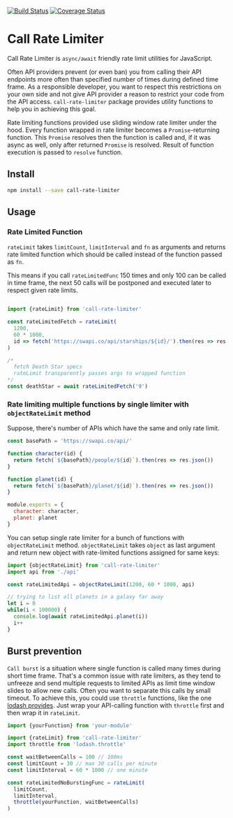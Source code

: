 [![Build Status](https://travis-ci.org/ujenjt/call-rate-limiter.svg?branch=master)](https://travis-ci.org/ujenjt/call-rate-limiter)
[![Coverage Status](https://coveralls.io/repos/github/ujenjt/call-rate-limiter/badge.svg)](https://coveralls.io/github/ujenjt/call-rate-limiter)

# Call Rate Limiter

Call Rate Limiter is `async/await` friendly rate limit utilities for JavaScript.

Often API providers prevent (or even ban) you from calling their API endpoints more often than specified number of times during defined time frame. As a responsible developer, you want to respect this restrictions on your own side and not give API provider a reason to restrict your code from the API access. `call-rate-limiter` package provides utility functions to help you in achieving this goal.

Rate limiting functions provided use sliding window rate limiter under the hood. Every function wrapped in rate limiter becomes a `Promise`-returning function. This `Promise` resolves then the function is called and, if it was async as well, only after returned `Promise` is resolved. Result of function execution is passed to `resolve` function.

## Install

```bash
npm install --save call-rate-limiter
```

## Usage
### Rate Limited Function

`rateLimit` takes `limitCount`, `limitInterval` and `fn` as arguments and returns rate limited function which should be called instead of the function passed as `fn`.

This means if you call `rateLimitedFunc` 150 times and only 100 can be called in time frame, the next 50 calls will be postponed and executed later to respect given rate limits.

```javascript

import {rateLimit} from 'call-rate-limiter'

const rateLimitedFetch = rateLimit(
  1200,
  60 * 1000,
  id => fetch('https://swapi.co/api/starships/${id}/').then(res => res.json())
)

/*
  fetch Death Star specs
  rateLimit transparently passes args to wrapped function
*/
const deathStar = await rateLimitedFetch('9')
```

### Rate limiting multiple functions by single limiter with `objectRateLimit` method

Suppose, there's number of APIs which have the same and only rate limit.

```javascript
const basePath = 'https://swapi.co/api/'

function character(id) {
  return fetch(`${basePath}/people/${id}`).then(res => res.json())
}

function planet(id) {
  return fetch(`${basePath}/planet/${id}`).then(res => res.json())
}

module.exports = {
  character: character,
  planet: planet
}
```

You can setup single rate limiter for a bunch of functions with `objectRateLimit` method. `objectRateLimit` takes `object` as last argument and return new object with rate-limited functions assigned for same keys:

```javascript
import {objectRateLimit} from 'call-rate-limiter'
import api from './api'

const rateLimitedApi = objectRateLimit(1200, 60 * 1000, api)

// trying to list all planets in a galaxy far away
let i = 0
while(i < 100000) {
  console.log(await rateLimitedApi.planet(i))
  i++
}
```

## Burst prevention

`Call burst` is a situation where single function is called many times during short time frame. That's a common issue with rate limiters, as they tend to unfreeze and send multiple requests to limited APIs as limit time window slides to allow new calls. Often you want to separate this calls by small timeout. To achieve this, you could use `throttle` functions, like the one [lodash provides](https://lodash.com/docs/4.17.10#throttle). Just wrap your API-calling function with `throttle` first and then wrap it in `rateLimit`.

```javascript
import {yourFunction} from 'your-module'

import {rateLimit} from 'call-rate-limiter'
import throttle from 'lodash.throttle'

const waitBetweenCalls = 100 // 100ms
const limitCount = 30 // max 30 calls per minute
const limitInterval = 60 * 1000 // one minute

const rateLimitedNoBurstingFunc = rateLimit(
  limitCount,
  limitInterval,
  throttle(yourFunction, waitBetweenCalls)
)
```
